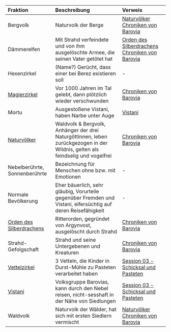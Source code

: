 | Fraktion | Beschreibung | Verweis |
|:------------|:----------------|:----------------|
| Bergvolk | Naturvolk der Berge | [Naturvölker](https://lolindhir.github.io/PnP/campaigns/strahd/factions/naturvölker)<br>[Chroniken von Barovia](https://lolindhir.github.io/PnP/campaigns/strahd/compendium/lore/chronicles_barovia) |
| Dämmerelfen | Mit Strahd verfeindete und von ihm ausgelöschte Armee, die seinen Vater getötet hat | [Orden des Silberdrachens](https://lolindhir.github.io/PnP/campaigns/strahd/factions/silberorden)<br>[Chroniken von Barovia](https://lolindhir.github.io/PnP/campaigns/strahd/compendium/lore/chronicles_barovia) |
| Hexenzirkel | (Name?) Gerücht, dass einer bei Berez existieren soll | - |
| [Magierzirkel](https://lolindhir.github.io/PnP/campaigns/strahd/factions/magierzirkel) | Vor 1000 Jahren im Tal gelebt, dann plötzlich wieder verschwunden | [Chroniken von Barovia](https://lolindhir.github.io/PnP/campaigns/strahd/compendium/lore/chronicles_barovia) |
| Mortu | Ausgestoßene Vistani, haben Narbe unter Auge | [Vistani](https://lolindhir.github.io/PnP/campaigns/strahd/factions/vistani) |
| [Naturvölker](https://lolindhir.github.io/PnP/campaigns/strahd/factions/naturvölker) | Waldvolk & Bergvolk, Anhänger der drei Naturgöttinnen, leben zurückgezogen in der Wildnis, gelten als feindselig und vogelfrei | [Chroniken von Barovia](https://lolindhir.github.io/PnP/campaigns/strahd/compendium/lore/chronicles_barovia) |
| Nebelberührte, Sonnenberührte | Bezeichnung für Menschen ohne bzw. mit Emotionen | - |
| Normale Bevölkerung | Eher bäuerlich, sehr gläubig, Vorurteile gegenüber Fremden und Vistani, eifersüchtig auf deren Reisefähigkeit | - |
| [Orden des Silberdrachens](https://lolindhir.github.io/PnP/campaigns/strahd/factions/silberorden) | Ritterorden, gegründet von Argynvost, ausgelöscht durch Strahd | [Chroniken von Barovia](https://lolindhir.github.io/PnP/campaigns/strahd/compendium/lore/chronicles_barovia) |
| Strahd-Gefolgschaft | Strahd und seine Untergebenen und Kreaturen | [Chroniken von Barovia](https://lolindhir.github.io/PnP/campaigns/strahd/compendium/lore/chronicles_barovia) |
| [Vettelzirkel](https://lolindhir.github.io/PnP/campaigns/strahd/factions/vettelzirkel) | 3 Vetteln, die Kinder in Durst-Mühle zu Pasteten verarbeitet haben | [Session 03 - Schicksal und Pasteten](https://lolindhir.github.io/PnP/campaigns/strahd/sessions/session003) |
| [Vistani](https://lolindhir.github.io/PnP/campaigns/strahd/factions/vistani) | Volksgruppe Barovias, kann durch den Nebel reisen, nicht-sesshaft in der Nähe von Siedlungen | [Session 03 - Schicksal und Pasteten](https://lolindhir.github.io/PnP/campaigns/strahd/sessions/session003) |
| Waldvolk | Naturvolk der Wälder, hat sich mit ersten Siedlern vermischt | [Naturvölker](https://lolindhir.github.io/PnP/campaigns/strahd/factions/naturvölker)<br>[Chroniken von Barovia](https://lolindhir.github.io/PnP/campaigns/strahd/compendium/lore/chronicles_barovia) |
